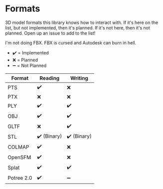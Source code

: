 # Formats

3D model formats this library knows how to interact with. If it's here on the list, but not implemented, then it's planned. If it's not here, then it's not planned. Open up an issue to add to the list!

I'm not doing FBX. FBX is cursed and Autodesk can burn in hell.

* ✔️ = Implemented
* ❌ = Planned
* ➖ = Not Planned

| Format     | Reading     | Writing      |
| ---------- | ----------- | ------------ |
| PTS        | ✔️          | ❌          |
| PTX        | ❌          | ❌          |
| PLY        | ✔️          | ✔️          |
| OBJ        | ✔️          | ✔️          |
| GLTF       | ❌          | ✔️          |
| STL        | ✔️ (Binary) | ✔️ (Binary) |
| COLMAP     | ✔️          | ❌          |
| OpenSFM    | ✔️          | ❌          |
| Splat      | ✔️          | ✔️          |
| Potree 2.0 | ✔️          | ➖          |
